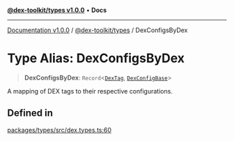 [**@dex-toolkit/types v1.0.0**](../README.md) • **Docs**

***

[Documentation v1.0.0](../../../packages.md) / [@dex-toolkit/types](../README.md) / DexConfigsByDex

# Type Alias: DexConfigsByDex

> **DexConfigsByDex**: `Record`\<[`DexTag`](DexTag.md), [`DexConfigBase`](DexConfigBase.md)\>

A mapping of DEX tags to their respective configurations.

## Defined in

[packages/types/src/dex.types.ts:60](https://github.com/niZmosis/dex-toolkit/blob/3d8b41b44787b30fbea5de3ab4737662ffb61bc8/packages/types/src/dex.types.ts#L60)
